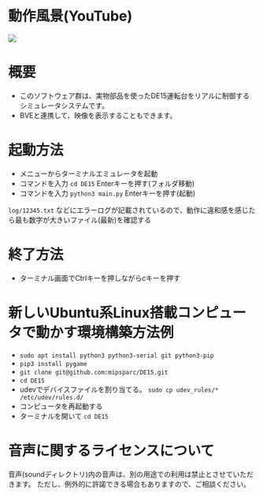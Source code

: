 # 動作風景(YouTube)
[![](https://img.youtube.com/vi/yUjAlZOuuAE/0.jpg)](https://www.youtube.com/watch?v=yUjAlZOuuAE)

# 概要
- このソフトウェア群は、実物部品を使ったDE15運転台をリアルに制御するシミュレータシステムです。
- BVEと連携して、映像を表示することもできます。

# 起動方法
- メニューからターミナルエミュレータを起動
- コマンドを入力 `cd DE15` Enterキーを押す(フォルダ移動)
- コマンドを入力 `python3 main.py` Enterキーを押す(起動)

`log/12345.txt` などにエラーログが記載されているので、動作に違和感を感じたら最も数字が大きいファイル(最新)を確認する

# 終了方法
- ターミナル画面でCtrlキーを押しながらcキーを押す

# 新しいUbuntu系Linux搭載コンピュータで動かす環境構築方法例
- `sudo apt install python3 python3-serial git python3-pip`
- `pip3 install pygame`
- `git clone git@github.com:mipsparc/DE15.git`
- `cd DE15`
- udevでデバイスファイルを割り当てる。 `sudo cp udev_rules/* /etc/udev/rules.d/`
- コンピュータを再起動する
- ターミナルを開いて `cd DE15`

# 音声に関するライセンスについて
音声(soundディレクトリ)内の音声は、別の用途での利用は禁止とさせていただきます。
ただし、例外的に許諾できる場合もありますので、ご相談ください。
